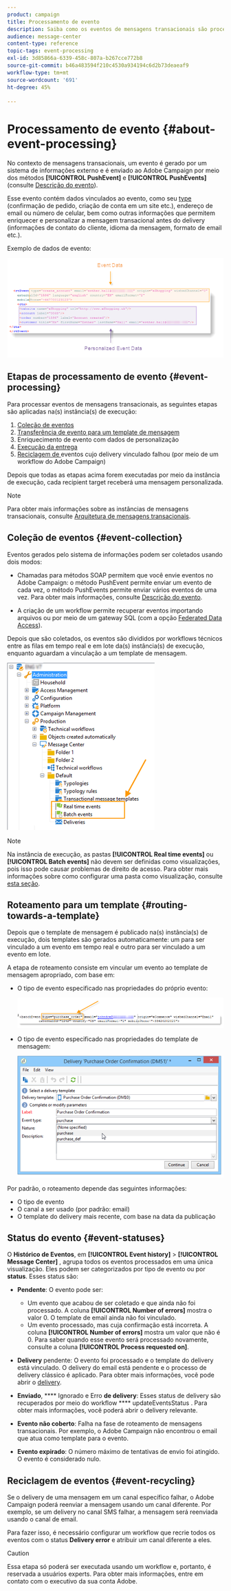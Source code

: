 ```yaml
---
product: campaign
title: Processamento de evento
description: Saiba como os eventos de mensagens transacionais são processados no Adobe Campaign Classic.
audience: message-center
content-type: reference
topic-tags: event-processing
exl-id: 3d85866a-6339-458c-807a-b267cce772b8
source-git-commit: b46a483594f210c4530a934194c6d2b73deaeaf9
workflow-type: tm+mt
source-wordcount: '691'
ht-degree: 45%

---
```


# Processamento de evento {#about-event-processing}

No contexto de mensagens transacionais, um evento é gerado por um sistema de informações externo e é enviado ao Adobe Campaign por meio dos métodos **[!UICONTROL PushEvent]** e **[!UICONTROL PushEvents]** (consulte [Descrição do evento](../../message-center/using/event-description.md)).

Esse evento contém dados vinculados ao evento, como seu [type](../../message-center/using/creating-event-types.md) (confirmação de pedido, criação de conta em um site etc.), endereço de email ou número de celular, bem como outras informações que permitem enriquecer e personalizar a mensagem transacional antes do delivery (informações de contato do cliente, idioma da mensagem, formato de email etc.).

Exemplo de dados de evento:

![](assets/messagecenter_events_request_001.png)

## Etapas de processamento de evento {#event-processing}

Para processar eventos de mensagens transacionais, as seguintes etapas são aplicadas na(s) instância(s) de execução:

1. [Coleção de eventos](#event-collection)
1. [Transferência de evento para um template de mensagem](#routing-towards-a-template)
1. Enriquecimento de evento com dados de personalização
1. [Execução da entrega](../../message-center/using/delivery-execution.md)
1. [Reciclagem de ](#event-recycling) eventos cujo delivery vinculado falhou (por meio de um workflow do Adobe Campaign)

Depois que todas as etapas acima forem executadas por meio da instância de execução, cada recipient target receberá uma mensagem personalizada.

>[!NOTE]
>
>Para obter mais informações sobre as instâncias de mensagens transacionais, consulte [Arquitetura de mensagens transacionais](../../message-center/using/transactional-messaging-architecture.md).


## Coleção de eventos {#event-collection}

Eventos gerados pelo sistema de informações podem ser coletados usando dois modos:

* Chamadas para métodos SOAP permitem que você envie eventos no Adobe Campaign: o método PushEvent permite enviar um evento de cada vez, o método PushEvents permite enviar vários eventos de uma vez. Para obter mais informações, consulte [Descrição do evento](../../message-center/using/event-description.md).

* A criação de um workflow permite recuperar eventos importando arquivos ou por meio de um gateway SQL (com a opção [Federated Data Access](../../installation/using/about-fda.md)).

Depois que são coletados, os eventos são divididos por workflows técnicos entre as filas em tempo real e em lote da(s) instância(s) de execução, enquanto aguardam a vinculação a um template de mensagem.

![](assets/messagecenter_events_queues_001.png)

>[!NOTE]
>
>Na instância de execução, as pastas **[!UICONTROL Real time events]** ou **[!UICONTROL Batch events]** não devem ser definidas como visualizações, pois isso pode causar problemas de direito de acesso. Para obter mais informações sobre como configurar uma pasta como visualização, consulte [esta seção](../../platform/using/access-management-folders.md).

## Roteamento para um template {#routing-towards-a-template}

Depois que o template de mensagem é publicado na(s) instância(s) de execução, dois templates são gerados automaticamente: um para ser vinculado a um evento em tempo real e outro para ser vinculado a um evento em lote.

A etapa de roteamento consiste em vincular um evento ao template de mensagem apropriado, com base em:

* O tipo de evento especificado nas propriedades do próprio evento:

   ![](assets/messagecenter_event_type_001.png)

* O tipo de evento especificado nas propriedades do template de mensagem:

   ![](assets/messagecenter_event_type_002.png)

Por padrão, o roteamento depende das seguintes informações:

* O tipo de evento
* O canal a ser usado (por padrão: email)
* O template do delivery mais recente, com base na data da publicação

## Status do evento {#event-statuses}

O **Histórico de Eventos**, em **[!UICONTROL Event history]** > **[!UICONTROL Message Center]** , agrupa todos os eventos processados em uma única visualização. Eles podem ser categorizados por tipo de evento ou por **status**. Esses status são:

* **Pendente**: O evento pode ser:

   * Um evento que acabou de ser coletado e que ainda não foi processado. A coluna **[!UICONTROL Number of errors]** mostra o valor 0. O template de email ainda não foi vinculado.
   * Um evento processado, mas cuja confirmação está incorreta. A coluna **[!UICONTROL Number of errors]** mostra um valor que não é 0. Para saber quando esse evento será processado novamente, consulte a coluna **[!UICONTROL Process requested on]**.

* **Delivery** pendente: O evento foi processado e o template do delivery está vinculado. O delivery do email está pendente e o processo de delivery clássico é aplicado. Para obter mais informações, você pode abrir o [delivery](../../delivery/using/about-message-tracking.md).
* **Enviado**,  **** Ignorado e Erro  **de delivery**: Esses status de delivery são recuperados por meio do workflow  **** updateEventsStatus . Para obter mais informações, você poderá abrir o delivery relevante.
* **Evento não coberto**: Falha na fase de roteamento de mensagens transacionais. Por exemplo, o Adobe Campaign não encontrou o email que atua como template para o evento.
* **Evento expirado**: O número máximo de tentativas de envio foi atingido. O evento é considerado nulo.

## Reciclagem de eventos {#event-recycling}

Se o delivery de uma mensagem em um canal específico falhar, o Adobe Campaign poderá reenviar a mensagem usando um canal diferente. Por exemplo, se um delivery no canal SMS falhar, a mensagem será reenviada usando o canal de email.

Para fazer isso, é necessário configurar um workflow que recrie todos os eventos com o status **Delivery error** e atribuir um canal diferente a eles.

>[!CAUTION]
>
>Essa etapa só poderá ser executada usando um workflow e, portanto, é reservada a usuários experts. Para obter mais informações, entre em contato com o executivo da sua conta Adobe.